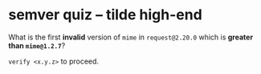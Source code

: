 # semver quiz – tilde high-end

What is the first **invalid** version of `mime` in `request@2.20.0` which
is **greater than `mime@1.2.7`**?

`verify <x.y.z>` to proceed.
